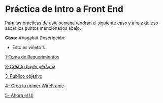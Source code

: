
# Práctica de Intro a Front End

Para las practicas de esta semana tendrán el siguiente caso y a raiz de eso sacar los puntos mencionados abajo.

**Caso:** Abogabot Descripción:

- Esto es viñeta 1.

[1-Toma de Requerimientos](https://github.com/ErickOrtiz0298/MissionFrontEndErickOrtiz/blob/main/01-Intro/1.-Requerimientos.doc)

[2-Crea tu buyer persona](https://github.com/ErickOrtiz0298/MissionFrontEndErickOrtiz/blob/main/01-Intro/2.-persona.pdf) 

[3-Publico objetivo](https://miro.com/app/board/uXjVPRbI7tk=/)

[4- Crea tu primer WireFrame](https://miro.com/app/board/uXjVPQxCaSE=/)

[5- Ahora el UI](https://www.figma.com/file/36jM2JgEKk5DAORIoEpux1/UI-Abogabot?node-id=0%3A1)
